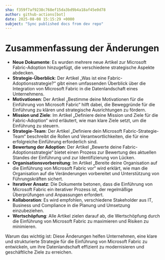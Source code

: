 ```yaml
---
sha: f359f7af9238c768ef15da3bd9b4a18af45e0d78
author: github-actions[bot]
date: 2025-08-08 15:15:29 +0000
subject: "Sync published docs from dev repo"
---
```


  # Zusammenfassung der Änderungen

- **Neue Dokumente**: Es wurden mehrere neue Artikel zur Microsoft Fabric-Adoption hinzugefügt, die verschiedene strategische Aspekte abdecken.
- **Strategie-Überblick**: Der Artikel „Was ist eine Fabric-Adoptionsstrategie?“ gibt einen umfassenden Überblick über die Integration von Microsoft Fabric in die Datenlandschaft eines Unternehmens.
- **Motivationen**: Der Artikel „Bestimme deine Motivationen für die Einführung von Microsoft Fabric“ hilft dabei, die Beweggründe für die Einführung zu klären und strategische Ausrichtungen zu fördern.
- **Mission und Ziele**: Im Artikel „Definiere deine Mission und Ziele für die Fabric-Adoption“ wird erläutert, wie man klare Ziele setzt, um die Einführung zu steuern.
- **Strategie-Team**: Der Artikel „Definiere dein Microsoft Fabric-Strategie-Team“ beschreibt die Rollen und Verantwortlichkeiten, die für eine erfolgreiche Einführung erforderlich sind.
- **Bewertung der Adoption**: Der Artikel „Bewerte deine Fabric-Adoptionsstrategie“ bietet einen Prozess zur Bewertung des aktuellen Standes der Einführung und zur Identifizierung von Lücken.
- **Organisationsvorbereitung**: Im Artikel „Bereite deine Organisation auf die Einführung von Microsoft Fabric vor“ wird erklärt, wie man die Organisation auf die Veränderungen vorbereitet und Unterstützung von Führungskräften sichert.
- **Iterativer Ansatz**: Die Dokumente betonen, dass die Einführung von Microsoft Fabric ein iterativer Prozess ist, der regelmäßige Überprüfungen und Anpassungen erfordert.
- **Kollaboration**: Es wird empfohlen, verschiedene Stakeholder aus IT, Business und Compliance in die Planung und Umsetzung einzubeziehen.
- **Wertschöpfung**: Alle Artikel zielen darauf ab, die Wertschöpfung durch die Einführung von Microsoft Fabric zu maximieren und Risiken zu minimieren.

Warum das wichtig ist: Diese Änderungen helfen Unternehmen, eine klare und strukturierte Strategie für die Einführung von Microsoft Fabric zu entwickeln, um ihre Datenlandschaft effizient zu modernisieren und geschäftliche Ziele zu erreichen.
